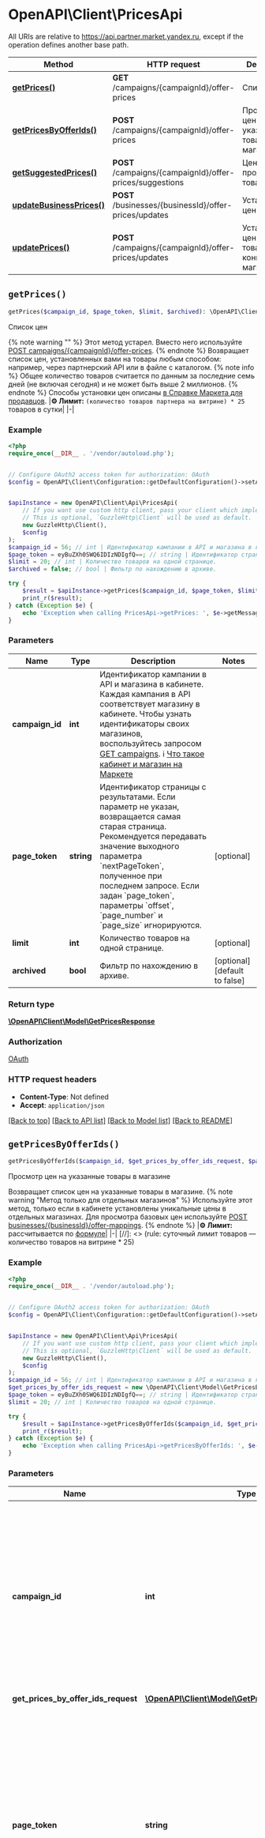# OpenAPI\Client\PricesApi

All URIs are relative to https://api.partner.market.yandex.ru, except if the operation defines another base path.

| Method | HTTP request | Description |
| ------------- | ------------- | ------------- |
| [**getPrices()**](PricesApi.md#getPrices) | **GET** /campaigns/{campaignId}/offer-prices | Список цен |
| [**getPricesByOfferIds()**](PricesApi.md#getPricesByOfferIds) | **POST** /campaigns/{campaignId}/offer-prices | Просмотр цен на указанные товары в магазине |
| [**getSuggestedPrices()**](PricesApi.md#getSuggestedPrices) | **POST** /campaigns/{campaignId}/offer-prices/suggestions | Цены для продвижения товаров |
| [**updateBusinessPrices()**](PricesApi.md#updateBusinessPrices) | **POST** /businesses/{businessId}/offer-prices/updates | Установка цен |
| [**updatePrices()**](PricesApi.md#updatePrices) | **POST** /campaigns/{campaignId}/offer-prices/updates | Установка цен на товары в конкретном магазине |


## `getPrices()`

```php
getPrices($campaign_id, $page_token, $limit, $archived): \OpenAPI\Client\Model\GetPricesResponse
```

Список цен

{% note warning \"\" %}  Этот метод устарел. Вместо него используйте [POST campaigns/{campaignId}/offer-prices](../../reference/assortment/getPricesByOfferIds.md).  {% endnote %}  Возвращает список цен, установленных вами на товары любым способом: например, через партнерский API или в файле с каталогом.  {% note info %}  Общее количество товаров считается по данным за последние семь дней (не включая сегодня) и не может быть выше 2 миллионов.  {% endnote %}  Способы установки цен описаны [в Справке Маркета для продавцов](https://yandex.ru/support/marketplace/assortment/operations/prices.html).  |**⚙️ Лимит:** ```(количество товаров партнера на витрине) * 25``` товаров в сутки| |-|

### Example

```php
<?php
require_once(__DIR__ . '/vendor/autoload.php');


// Configure OAuth2 access token for authorization: OAuth
$config = OpenAPI\Client\Configuration::getDefaultConfiguration()->setAccessToken('YOUR_ACCESS_TOKEN');


$apiInstance = new OpenAPI\Client\Api\PricesApi(
    // If you want use custom http client, pass your client which implements `GuzzleHttp\ClientInterface`.
    // This is optional, `GuzzleHttp\Client` will be used as default.
    new GuzzleHttp\Client(),
    $config
);
$campaign_id = 56; // int | Идентификатор кампании в API и магазина в кабинете. Каждая кампания в API соответствует магазину в кабинете.  Чтобы узнать идентификаторы своих магазинов, воспользуйтесь запросом [GET campaigns](../../reference/campaigns/getCampaigns.md).  ℹ️ [Что такое кабинет и магазин на Маркете](https://yandex.ru/support/marketplace/account/introduction.html)
$page_token = eyBuZXh0SWQ6IDIzNDIgfQ==; // string | Идентификатор страницы c результатами.  Если параметр не указан, возвращается самая старая страница.  Рекомендуется передавать значение выходного параметра `nextPageToken`, полученное при последнем запросе.  Если задан `page_token`, параметры `offset`, `page_number` и `page_size` игнорируются.
$limit = 20; // int | Количество товаров на одной странице.
$archived = false; // bool | Фильтр по нахождению в архиве.

try {
    $result = $apiInstance->getPrices($campaign_id, $page_token, $limit, $archived);
    print_r($result);
} catch (Exception $e) {
    echo 'Exception when calling PricesApi->getPrices: ', $e->getMessage(), PHP_EOL;
}
```

### Parameters

| Name | Type | Description  | Notes |
| ------------- | ------------- | ------------- | ------------- |
| **campaign_id** | **int**| Идентификатор кампании в API и магазина в кабинете. Каждая кампания в API соответствует магазину в кабинете.  Чтобы узнать идентификаторы своих магазинов, воспользуйтесь запросом [GET campaigns](../../reference/campaigns/getCampaigns.md).  ℹ️ [Что такое кабинет и магазин на Маркете](https://yandex.ru/support/marketplace/account/introduction.html) | |
| **page_token** | **string**| Идентификатор страницы c результатами.  Если параметр не указан, возвращается самая старая страница.  Рекомендуется передавать значение выходного параметра &#x60;nextPageToken&#x60;, полученное при последнем запросе.  Если задан &#x60;page_token&#x60;, параметры &#x60;offset&#x60;, &#x60;page_number&#x60; и &#x60;page_size&#x60; игнорируются. | [optional] |
| **limit** | **int**| Количество товаров на одной странице. | [optional] |
| **archived** | **bool**| Фильтр по нахождению в архиве. | [optional] [default to false] |

### Return type

[**\OpenAPI\Client\Model\GetPricesResponse**](../Model/GetPricesResponse.md)

### Authorization

[OAuth](../../README.md#OAuth)

### HTTP request headers

- **Content-Type**: Not defined
- **Accept**: `application/json`

[[Back to top]](#) [[Back to API list]](../../README.md#endpoints)
[[Back to Model list]](../../README.md#models)
[[Back to README]](../../README.md)

## `getPricesByOfferIds()`

```php
getPricesByOfferIds($campaign_id, $get_prices_by_offer_ids_request, $page_token, $limit): \OpenAPI\Client\Model\GetPricesByOfferIdsResponse
```

Просмотр цен на указанные товары в магазине

Возвращает список цен на указанные товары в магазине.  {% note warning \"Метод только для отдельных магазинов\" %}  Используйте этот метод, только если в кабинете установлены уникальные цены в отдельных магазинах.  Для просмотра базовых цен используйте [POST businesses/{businessId}/offer-mappings](../../reference/business-assortment/getOfferMappings.md).  {% endnote %}  |**⚙️ Лимит:** рассчитывается по [формуле](*rule)| |-|  [//]: <> (rule: суточный лимит товаров — количество товаров на витрине * 25)

### Example

```php
<?php
require_once(__DIR__ . '/vendor/autoload.php');


// Configure OAuth2 access token for authorization: OAuth
$config = OpenAPI\Client\Configuration::getDefaultConfiguration()->setAccessToken('YOUR_ACCESS_TOKEN');


$apiInstance = new OpenAPI\Client\Api\PricesApi(
    // If you want use custom http client, pass your client which implements `GuzzleHttp\ClientInterface`.
    // This is optional, `GuzzleHttp\Client` will be used as default.
    new GuzzleHttp\Client(),
    $config
);
$campaign_id = 56; // int | Идентификатор кампании в API и магазина в кабинете. Каждая кампания в API соответствует магазину в кабинете.  Чтобы узнать идентификаторы своих магазинов, воспользуйтесь запросом [GET campaigns](../../reference/campaigns/getCampaigns.md).  ℹ️ [Что такое кабинет и магазин на Маркете](https://yandex.ru/support/marketplace/account/introduction.html)
$get_prices_by_offer_ids_request = new \OpenAPI\Client\Model\GetPricesByOfferIdsRequest(); // \OpenAPI\Client\Model\GetPricesByOfferIdsRequest
$page_token = eyBuZXh0SWQ6IDIzNDIgfQ==; // string | Идентификатор страницы c результатами.  Если параметр не указан, возвращается самая старая страница.  Рекомендуется передавать значение выходного параметра `nextPageToken`, полученное при последнем запросе.  Если задан `page_token`, параметры `offset`, `page_number` и `page_size` игнорируются.
$limit = 20; // int | Количество товаров на одной странице.

try {
    $result = $apiInstance->getPricesByOfferIds($campaign_id, $get_prices_by_offer_ids_request, $page_token, $limit);
    print_r($result);
} catch (Exception $e) {
    echo 'Exception when calling PricesApi->getPricesByOfferIds: ', $e->getMessage(), PHP_EOL;
}
```

### Parameters

| Name | Type | Description  | Notes |
| ------------- | ------------- | ------------- | ------------- |
| **campaign_id** | **int**| Идентификатор кампании в API и магазина в кабинете. Каждая кампания в API соответствует магазину в кабинете.  Чтобы узнать идентификаторы своих магазинов, воспользуйтесь запросом [GET campaigns](../../reference/campaigns/getCampaigns.md).  ℹ️ [Что такое кабинет и магазин на Маркете](https://yandex.ru/support/marketplace/account/introduction.html) | |
| **get_prices_by_offer_ids_request** | [**\OpenAPI\Client\Model\GetPricesByOfferIdsRequest**](../Model/GetPricesByOfferIdsRequest.md)|  | |
| **page_token** | **string**| Идентификатор страницы c результатами.  Если параметр не указан, возвращается самая старая страница.  Рекомендуется передавать значение выходного параметра &#x60;nextPageToken&#x60;, полученное при последнем запросе.  Если задан &#x60;page_token&#x60;, параметры &#x60;offset&#x60;, &#x60;page_number&#x60; и &#x60;page_size&#x60; игнорируются. | [optional] |
| **limit** | **int**| Количество товаров на одной странице. | [optional] |

### Return type

[**\OpenAPI\Client\Model\GetPricesByOfferIdsResponse**](../Model/GetPricesByOfferIdsResponse.md)

### Authorization

[OAuth](../../README.md#OAuth)

### HTTP request headers

- **Content-Type**: `application/json`
- **Accept**: `application/json`

[[Back to top]](#) [[Back to API list]](../../README.md#endpoints)
[[Back to Model list]](../../README.md#models)
[[Back to README]](../../README.md)

## `getSuggestedPrices()`

```php
getSuggestedPrices($campaign_id, $suggest_prices_request): \OpenAPI\Client\Model\SuggestPricesResponse
```

Цены для продвижения товаров

{% note warning \"\" %}  Этот метод подходит только тем магазинам, которые устанавливают цены на товары в рублях.  {% endnote %}  Возвращает цены для продвижения товаров, которые вы размещаете на Маркете.  Товары, для которых нужно получить цены, передаются в теле POST-запроса.  Цены для продвижения зависят от цен, установленных на товары другими партнерами. Если один товар поставляют несколько партнеров, на Маркете сначала продается товар с более низкой ценой. Когда закончится товар по низкой цене, начнет продаваться товар по более высокой цене.  Выходные данные содержат для каждого товара несколько цен, соответствующих разным типам продвижения.  Установить цены на товары можно с помощью запроса [POST campaigns/{campaignId}/offer-prices/updates](../../reference/assortment/updatePrices.md) или другими способами: например, указать их в файле с каталогом. Также вы можете использовать стратегии для автоматической установки рекомендованных цен или минимальных цен на Маркете.  Подробно об автоматическом управлении ценами рассказано [в Справке Маркета для продавцов](https://yandex.ru/support/marketplace/marketing/prices.html).  |**⚙️ Лимит:** 100 000 товаров в час| |-|

### Example

```php
<?php
require_once(__DIR__ . '/vendor/autoload.php');


// Configure OAuth2 access token for authorization: OAuth
$config = OpenAPI\Client\Configuration::getDefaultConfiguration()->setAccessToken('YOUR_ACCESS_TOKEN');


$apiInstance = new OpenAPI\Client\Api\PricesApi(
    // If you want use custom http client, pass your client which implements `GuzzleHttp\ClientInterface`.
    // This is optional, `GuzzleHttp\Client` will be used as default.
    new GuzzleHttp\Client(),
    $config
);
$campaign_id = 56; // int | Идентификатор кампании в API и магазина в кабинете. Каждая кампания в API соответствует магазину в кабинете.  Чтобы узнать идентификаторы своих магазинов, воспользуйтесь запросом [GET campaigns](../../reference/campaigns/getCampaigns.md).  ℹ️ [Что такое кабинет и магазин на Маркете](https://yandex.ru/support/marketplace/account/introduction.html)
$suggest_prices_request = new \OpenAPI\Client\Model\SuggestPricesRequest(); // \OpenAPI\Client\Model\SuggestPricesRequest

try {
    $result = $apiInstance->getSuggestedPrices($campaign_id, $suggest_prices_request);
    print_r($result);
} catch (Exception $e) {
    echo 'Exception when calling PricesApi->getSuggestedPrices: ', $e->getMessage(), PHP_EOL;
}
```

### Parameters

| Name | Type | Description  | Notes |
| ------------- | ------------- | ------------- | ------------- |
| **campaign_id** | **int**| Идентификатор кампании в API и магазина в кабинете. Каждая кампания в API соответствует магазину в кабинете.  Чтобы узнать идентификаторы своих магазинов, воспользуйтесь запросом [GET campaigns](../../reference/campaigns/getCampaigns.md).  ℹ️ [Что такое кабинет и магазин на Маркете](https://yandex.ru/support/marketplace/account/introduction.html) | |
| **suggest_prices_request** | [**\OpenAPI\Client\Model\SuggestPricesRequest**](../Model/SuggestPricesRequest.md)|  | |

### Return type

[**\OpenAPI\Client\Model\SuggestPricesResponse**](../Model/SuggestPricesResponse.md)

### Authorization

[OAuth](../../README.md#OAuth)

### HTTP request headers

- **Content-Type**: `application/json`
- **Accept**: `application/json`

[[Back to top]](#) [[Back to API list]](../../README.md#endpoints)
[[Back to Model list]](../../README.md#models)
[[Back to README]](../../README.md)

## `updateBusinessPrices()`

```php
updateBusinessPrices($business_id, $update_business_prices_request): \OpenAPI\Client\Model\EmptyApiResponse
```

Установка цен

Устанавливает [базовые цены](*default-price). Чтобы получить рекомендации Маркета, касающиеся цен, выполните запрос [POST businesses/{businessId}/offers/recommendations](../../reference/business-assortment/getOfferRecommendations.md).  {% note info \"Данные в каталоге обновляются не мгновенно\" %}  Это занимает до нескольких минут.  {% endnote %}  |**⚙️ Лимит:** 5000 товаров в минуту, не более 500 товаров в одном запросе| |-|

### Example

```php
<?php
require_once(__DIR__ . '/vendor/autoload.php');


// Configure OAuth2 access token for authorization: OAuth
$config = OpenAPI\Client\Configuration::getDefaultConfiguration()->setAccessToken('YOUR_ACCESS_TOKEN');


$apiInstance = new OpenAPI\Client\Api\PricesApi(
    // If you want use custom http client, pass your client which implements `GuzzleHttp\ClientInterface`.
    // This is optional, `GuzzleHttp\Client` will be used as default.
    new GuzzleHttp\Client(),
    $config
);
$business_id = 56; // int | Идентификатор кабинета. Чтобы узнать идентификатор, воспользуйтесь запросом [GET campaigns](../../reference/campaigns/getCampaigns.md#businessdto).  ℹ️ [Что такое кабинет и магазин на Маркете](https://yandex.ru/support/marketplace/account/introduction.html)
$update_business_prices_request = new \OpenAPI\Client\Model\UpdateBusinessPricesRequest(); // \OpenAPI\Client\Model\UpdateBusinessPricesRequest

try {
    $result = $apiInstance->updateBusinessPrices($business_id, $update_business_prices_request);
    print_r($result);
} catch (Exception $e) {
    echo 'Exception when calling PricesApi->updateBusinessPrices: ', $e->getMessage(), PHP_EOL;
}
```

### Parameters

| Name | Type | Description  | Notes |
| ------------- | ------------- | ------------- | ------------- |
| **business_id** | **int**| Идентификатор кабинета. Чтобы узнать идентификатор, воспользуйтесь запросом [GET campaigns](../../reference/campaigns/getCampaigns.md#businessdto).  ℹ️ [Что такое кабинет и магазин на Маркете](https://yandex.ru/support/marketplace/account/introduction.html) | |
| **update_business_prices_request** | [**\OpenAPI\Client\Model\UpdateBusinessPricesRequest**](../Model/UpdateBusinessPricesRequest.md)|  | |

### Return type

[**\OpenAPI\Client\Model\EmptyApiResponse**](../Model/EmptyApiResponse.md)

### Authorization

[OAuth](../../README.md#OAuth)

### HTTP request headers

- **Content-Type**: `application/json`
- **Accept**: `application/json`

[[Back to top]](#) [[Back to API list]](../../README.md#endpoints)
[[Back to Model list]](../../README.md#models)
[[Back to README]](../../README.md)

## `updatePrices()`

```php
updatePrices($campaign_id, $update_prices_request): \OpenAPI\Client\Model\EmptyApiResponse
```

Установка цен на товары в конкретном магазине

Устанавливает цены на товары в магазине. Чтобы получить рекомендации Маркета, касающиеся цен, выполните запрос [POST businesses/{businessId}/offers/recommendations](../../reference/business-assortment/getOfferRecommendations.md).  {% note warning \"Метод только для отдельных магазинов\" %}  Используйте этот метод, только если в кабинете установлены уникальные цены в отдельных магазинах.  Для управления базовыми ценами используйте [POST businesses/{businessId}/offer-prices/updates](../../reference/business-assortment/updateBusinessPrices.md).  {% endnote %}  {% note info \"Данные в каталоге обновляются не мгновенно\" %}  Это занимает до нескольких минут.  {% endnote %}  |**⚙️ Лимит:** 5000 товаров в минуту| |-|

### Example

```php
<?php
require_once(__DIR__ . '/vendor/autoload.php');


// Configure OAuth2 access token for authorization: OAuth
$config = OpenAPI\Client\Configuration::getDefaultConfiguration()->setAccessToken('YOUR_ACCESS_TOKEN');


$apiInstance = new OpenAPI\Client\Api\PricesApi(
    // If you want use custom http client, pass your client which implements `GuzzleHttp\ClientInterface`.
    // This is optional, `GuzzleHttp\Client` will be used as default.
    new GuzzleHttp\Client(),
    $config
);
$campaign_id = 56; // int | Идентификатор кампании в API и магазина в кабинете. Каждая кампания в API соответствует магазину в кабинете.  Чтобы узнать идентификаторы своих магазинов, воспользуйтесь запросом [GET campaigns](../../reference/campaigns/getCampaigns.md).  ℹ️ [Что такое кабинет и магазин на Маркете](https://yandex.ru/support/marketplace/account/introduction.html)
$update_prices_request = new \OpenAPI\Client\Model\UpdatePricesRequest(); // \OpenAPI\Client\Model\UpdatePricesRequest

try {
    $result = $apiInstance->updatePrices($campaign_id, $update_prices_request);
    print_r($result);
} catch (Exception $e) {
    echo 'Exception when calling PricesApi->updatePrices: ', $e->getMessage(), PHP_EOL;
}
```

### Parameters

| Name | Type | Description  | Notes |
| ------------- | ------------- | ------------- | ------------- |
| **campaign_id** | **int**| Идентификатор кампании в API и магазина в кабинете. Каждая кампания в API соответствует магазину в кабинете.  Чтобы узнать идентификаторы своих магазинов, воспользуйтесь запросом [GET campaigns](../../reference/campaigns/getCampaigns.md).  ℹ️ [Что такое кабинет и магазин на Маркете](https://yandex.ru/support/marketplace/account/introduction.html) | |
| **update_prices_request** | [**\OpenAPI\Client\Model\UpdatePricesRequest**](../Model/UpdatePricesRequest.md)|  | |

### Return type

[**\OpenAPI\Client\Model\EmptyApiResponse**](../Model/EmptyApiResponse.md)

### Authorization

[OAuth](../../README.md#OAuth)

### HTTP request headers

- **Content-Type**: `application/json`
- **Accept**: `application/json`

[[Back to top]](#) [[Back to API list]](../../README.md#endpoints)
[[Back to Model list]](../../README.md#models)
[[Back to README]](../../README.md)
